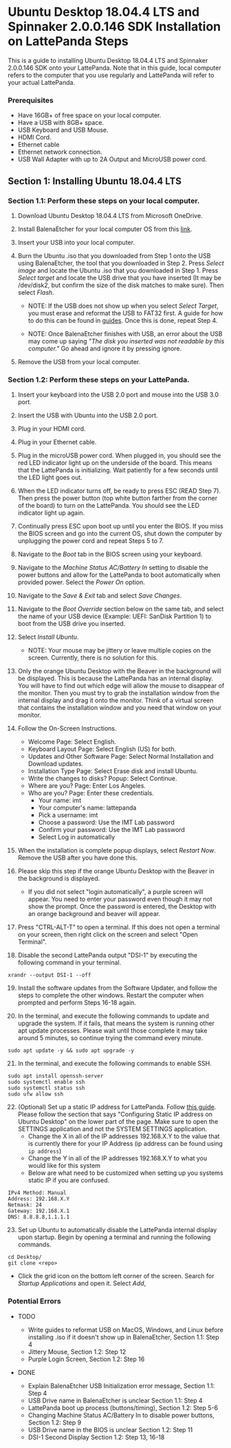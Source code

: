 # Ubuntu Desktop 18.04.4 LTS and Spinnaker 2.0.0.146 SDK Installation on LattePanda Steps

This is a guide to installing Ubuntu Desktop 18.04.4 LTS and Spinnaker 2.0.0.146 SDK onto your LattePanda. Note that in this guide, local computer refers to the computer that you use regularly and LattePanda will refer to your actual LattePanda.

### Prerequisites
* Have 16GB+ of free space on your local computer.
* Have a USB with 8GB+ space.
* USB Keyboard and USB Mouse.
* HDMI Cord.
* Ethernet cable
* Ethernet network connection.
* USB Wall Adapter with up to 2A Output and MicroUSB power cord.

## Section 1: Installing Ubuntu 18.04.4 LTS

### Section 1.1: Perform these steps on your local computer.
1. Download Ubuntu Desktop 18.04.4 LTS from Microsoft OneDrive.

2. Install BalenaEtcher for your local computer OS from this [link](https://www.balena.io/etcher/).

3. Insert your USB into your local computer. 

4. Burn the Ubuntu .iso that you downloaded from Step 1 onto the USB using BalenaEtcher, the tool that you downloaded in Step 2. Press *Select image* and locate the Ubuntu .iso that you downloaded in Step 1. Press *Select target* and locate the USB drive that you have inserted (It may be /dev/disk2, but confirm the size of the disk matches to make sure). Then select *Flash*.

    *  NOTE: If the USB does not show up when you select *Select Target*, you must erase and reformat the USB to FAT32 first. A guide for how to do this can be found in [guides](./guides). Once this is done, repeat Step 4.

    * NOTE: Once BalenaEtcher finishes with USB, an error about the USB may come up saying *"The disk you inserted was not readable by this computer."* Go ahead and ignore it by pressing ignore.

5. Remove the USB from your local computer.

### Section 1.2: Perform these steps on your LattePanda.
1. Insert your keyboard into the USB 2.0 port and mouse into the USB 3.0 port.

2. Insert the USB with Ubuntu into the USB 2.0 port.

3. Plug in your HDMI cord.

4. Plug in your Ethernet cable. 

5. Plug in the microUSB power cord. When plugged in, you should see the red LED indicator light up on the underside of the board. This means that the LattePanda is initializing. Wait patiently for a few seconds until the LED light goes out.

6. When the LED indicator turns off, be ready to press ESC (READ Step 7). Then press the power button (top white button farther from the corner of the board) to turn on the LattePanda. You should see the LED indicator light up again.

7. Continually press ESC upon boot up until you enter the BIOS. If you miss the BIOS screen and go into the current OS, shut down the computer by unplugging the power cord and repeat Steps 5 to 7.

8. Navigate to the *Boot* tab in the BIOS screen using your keyboard.

9. Navigate to the *Machine Status AC/Battery In* setting to disable the power buttons and allow for the LattePanda to boot automatically when provided power. Select the *Power On* option.

10. Navigate to the *Save & Exit* tab and select *Save Changes*.

11. Navigate to the *Boot Override* section below on the same tab, and select the name of your USB device (Example: UEFI: SanDisk Partition 1) to boot from the USB drive you inserted.

12. Select *Install Ubuntu*.
    * NOTE: Your mouse may be jittery or leave multiple copies on the screen. Currently, there is no solution for this.

13. Only the orange Ubuntu Desktop with the Beaver in the background will be displayed. This is because the LattePanda has an internal display. You will have to find out which edge will allow the mouse to disappear of the monitor. Then you must try to grab the installation window from the internal display and drag it onto the monitor. Think of a virtual screen that contains the installation window and you need that window on your monitor.

14. Follow the On-Screen Instructions.
    * Welcome Page: Select English.
    * Keyboard Layout Page: Select English (US) for both.
    * Updates and Other Software Page: Select Normal Installation and Download updates.
    * Installation Type Page: Select Erase disk and install Ubuntu.
    * Write the changes to disks? Popup: Select Continue.
    * Where are you? Page: Enter Los Angeles.
    * Who are you? Page: Enter these credentials.
        * Your name: imt
        * Your computer's name: lattepanda
        * Pick a username: imt
        * Choose a password: Use the IMT Lab password
        * Confirm your password: Use the IMT Lab password
        * Select Log in automatically

15. When the installation is complete popup displays, select *Restart Now*. Remove the USB after you have done this.

16. Please skip this step if the orange Ubuntu Desktop with the Beaver in the background is displayed.
    *  If you did not select "login automatically", a purple screen will appear. You need to enter your password even though it may not show the prompt. Once the password is entered, the Desktop with an orange background and beaver will appear. 

17. Press "CTRL-ALT-T" to open a terminal. If this does not open a terminal on your screen, then right click on the screen and select "Open Terminal".

18. Disable the second LattePanda output "DSI-1" by executing the following command in your terminal.
```
xrandr --output DSI-1 --off
```

19. Install the software updates from the Software Updater, and follow the steps to complete the other windows. Restart the computer when prompted and perform Steps 16-18 again. 

20. In the terminal, and execute the following commands to update and upgrade the system. If it fails, that means the system is running other apt update processes. Please wait until those complete it may take around 5 minutes, so continue trying the command every minute.
```
sudo apt update -y && sudo apt upgrade -y
```

21. In the terminal, and execute the following commands to enable SSH.
```
sudo apt install openssh-server
sudo systemctl enable ssh
sudo systemctl status ssh
sudo ufw allow ssh
```

22. (Optional) Set up a static IP address for LattePanda. Follow [this guide](https://linuxize.com/post/how-to-configure-static-ip-address-on-ubuntu-18-04/). Please follow the section that says "Configuring Static IP address on Ubuntu Desktop" on the lower part of the page. Make sure to open the SETTINGS application and not the SYSTEM SETTINGS application.
    * Change the X in all of the IP addresses 192.168.X.Y to the value that is currently there for your IP Address (ip address can be found using `ip address`)
    * Change the Y in all of the IP addresses 192.168.X.Y to what you would like for this system
    * Below are what need to be customized when setting up you systems static IP if you are confused.
```
IPv4 Method: Manual
Address: 192.168.X.Y
Netmask: 24
Gateway: 192.168.X.1
DNS: 8.8.8.8,1.1.1.1
```

23. Set up Ubuntu to automatically disable the LattePanda internal display upon startup. Begin by opening a terminal and running the following commands.
```
cd Desktop/
git clone <repo>
```
* Click the grid icon on the bottom left corner of the screen. Search for *Startup Applications* and open it. Select *Add*, 






### Potential Errors
* TODO
    * Write guides to reformat USB on MacOS, Windows, and Linux before installing .iso if it doesn't show up in BalenaEtcher, Section 1.1: Step 4
    * Jittery Mouse, Section 1.2: Step 12
    * Purple Login Screen, Section 1.2: Step 16
    

* DONE
    * Explain BalenaEtcher USB Initialization error message, Section 1.1: Step 4
    * USB Drive name in BalenaEtcher is unclear Section 1.1: Step 4
    * LattePanda boot up process (buttons/timing), Section 1.2: Step 5-6
    * Changing Machine Status AC/Battery In to disable power buttons, Section 1.2: Step 9
    * USB Drive name in the BIOS is unclear Section 1.2: Step 11
    * DSI-1 Second Display Section 1.2: Step 13, 16-18
